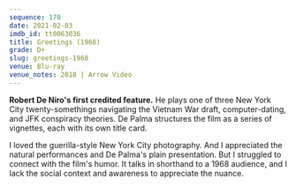 ```yaml
---
sequence: 170
date: 2021-02-03
imdb_id: tt0063036
title: Greetings (1968)
grade: D+
slug: greetings-1968
venue: Blu-ray
venue_notes: 2018 | Arrow Video
---
```


**Robert De Niro's first credited feature.** He plays one of three New York City twenty-somethings navigating the Vietnam War draft, computer-dating, and JFK conspiracy theories. De Palma structures the film as a series of vignettes, each with its own title card.

<!-- end -->

I loved the guerilla-style New York City photography. And I appreciated the natural performances and De Palma's plain presentation. But I struggled to connect with the film's humor. It talks in shorthand to a 1968 audience, and I lack the social context and awareness to appreciate the nuance.
